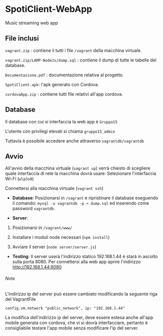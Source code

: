 # SpotiClient-WebApp
Music streaming web app

## File inclusi

`vagrant.zip` : contiene il tutti i file `/vagrant` della macchina virtuale.

`vagrant.zip/LAMP-NodeJs/dump.sql` : contiene il dump di tutte le tabelle del database.

`Documentazione.pdf` : documentazione relativa al progetto.

`SpotiClient.apk`: l'apk generato con Cordova.

`cordovaApp.zip` : contiene tutti file relativi all'app cordova.

## Database
Il database con cui si interfaccia la web app è `Gruppo15`

L'utente con privilegi elevati si chiama `gruppo15_admin`

Tuttavia è possibile accedere anche attraverso `vagrantdb/vagrantdb`

## Avvio
All'avvio della macchina virtuale (`vagrant up`) verrà chiesto di scegliere quale interfaccia di rete la macchina dovrà usare:
Selezionare l'interfaccia Wi-Fi (`wlp3s0`)

Connettersi alla macchina virtuale (`vagrant ssh`)

- __Database__:
Posizionarsi in `/vagrant` e ripristinare il database eseguendo il comando:
```mysql -u vagrantdb -p < dump.sql```
ed inserendo come password `vagrantdb`.

- __Server__:
1. Posizionarsi in `/vagrant/www/`

2. Installare i moduli node necessari (`npm install`)

3. Avviare il server (`node server/server.js`)

- __Testing__:
Il server userà l'indirizzo statico 192.168.1.44 è starà in ascolto sulla porta 8080.
Per connettersi alla web app aprire l'indirizzo http://192.168.1.44:8080

###### Note
L'indirizzo ip del server può essere cambiato modificando la seguente riga del VagrantFile

```config.vm.network "public_network", ip: "192.168.1.44"```

La modifica dell'indirizzo ip del server, deve essere estesa anche all'app mobile generata con cordova, che vi si dovrà interfacciare, pertanto è consigliabile testare l'app mobile senza modificare l'ip del server.

